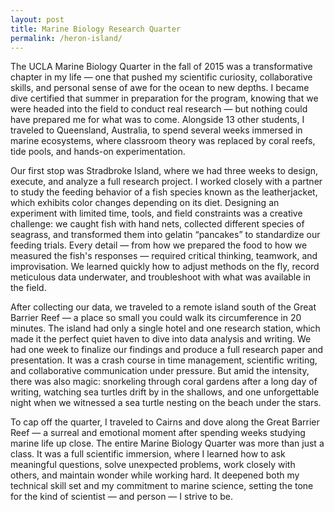 ```yaml
---
layout: post
title: Marine Biology Research Quarter
permalink: /heron-island/
---
```


The UCLA Marine Biology Quarter in the fall of 2015 was a transformative chapter in my life — one that pushed my scientific curiosity, collaborative skills, and personal sense of awe for the ocean to new depths. I became dive certified that summer in preparation for the program, knowing that we were headed into the field to conduct real research — but nothing could have prepared me for what was to come. Alongside 13 other students, I traveled to Queensland, Australia, to spend several weeks immersed in marine ecosystems, where classroom theory was replaced by coral reefs, tide pools, and hands-on experimentation.

Our first stop was Stradbroke Island, where we had three weeks to design, execute, and analyze a full research project. I worked closely with a partner to study the feeding behavior of a fish species known as the leatherjacket, which exhibits color changes depending on its diet. Designing an experiment with limited time, tools, and field constraints was a creative challenge: we caught fish with hand nets, collected different species of seagrass, and transformed them into gelatin “pancakes” to standardize our feeding trials. Every detail — from how we prepared the food to how we measured the fish's responses — required critical thinking, teamwork, and improvisation. We learned quickly how to adjust methods on the fly, record meticulous data underwater, and troubleshoot with what was available in the field.

After collecting our data, we traveled to a remote island south of the Great Barrier Reef — a place so small you could walk its circumference in 20 minutes. The island had only a single hotel and one research station, which made it the perfect quiet haven to dive into data analysis and writing. We had one week to finalize our findings and produce a full research paper and presentation. It was a crash course in time management, scientific writing, and collaborative communication under pressure. But amid the intensity, there was also magic: snorkeling through coral gardens after a long day of writing, watching sea turtles drift by in the shallows, and one unforgettable night when we witnessed a sea turtle nesting on the beach under the stars.

To cap off the quarter, I traveled to Cairns and dove along the Great Barrier Reef — a surreal and emotional moment after spending weeks studying marine life up close. The entire Marine Biology Quarter was more than just a class. It was a full scientific immersion, where I learned how to ask meaningful questions, solve unexpected problems, work closely with others, and maintain wonder while working hard. It deepened both my technical skill set and my commitment to marine science, setting the tone for the kind of scientist — and person — I strive to be.

